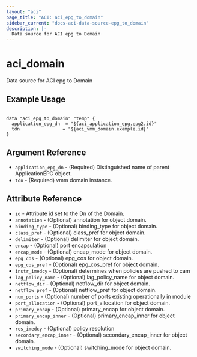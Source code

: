 ```yaml
---
layout: "aci"
page_title: "ACI: aci_epg_to_domain"
sidebar_current: "docs-aci-data-source-epg_to_domain"
description: |-
  Data source for ACI epg to Domain
---
```


# aci_domain #
Data source for ACI epg to Domain

## Example Usage ##

```hcl

data "aci_epg_to_domain" "temp" {
  application_epg_dn  = "${aci_application_epg.epg2.id}"
  tdn                = "${aci_vmm_domain.example.id}"
}

```
## Argument Reference ##
* `application_epg_dn` - (Required) Distinguished name of parent ApplicationEPG object.
* `tdn` - (Required) vmm domain instance.



## Attribute Reference

* `id` - Attribute id set to the Dn of the Domain.
* `annotation` - (Optional) annotation for object domain.
* `binding_type` - (Optional) binding_type for object domain.
* `class_pref` - (Optional) class_pref for object domain.
* `delimiter` - (Optional) delimiter for object domain.
* `encap` - (Optional) port encapsulation
* `encap_mode` - (Optional) encap_mode for object domain.
* `epg_cos` - (Optional) epg_cos for object domain.
* `epg_cos_pref` - (Optional) epg_cos_pref for object domain.
* `instr_imedcy` - (Optional) determines when policies are pushed to cam
* `lag_policy_name` - (Optional) lag_policy_name for object domain.
* `netflow_dir` - (Optional) netflow_dir for object domain.
* `netflow_pref` - (Optional) netflow_pref for object domain.
* `num_ports` - (Optional) number of ports existing operationally in module
* `port_allocation` - (Optional) port_allocation for object domain.
* `primary_encap` - (Optional) primary_encap for object domain.
* `primary_encap_inner` - (Optional) primary_encap_inner for object domain.
* `res_imedcy` - (Optional) policy resolution
* `secondary_encap_inner` - (Optional) secondary_encap_inner for object domain.
* `switching_mode` - (Optional) switching_mode for object domain.
